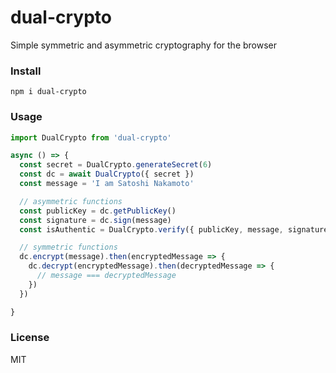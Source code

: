# dual-crypto

Simple symmetric and asymmetric cryptography for the browser

### Install

```
npm i dual-crypto
```

### Usage

```js
import DualCrypto from 'dual-crypto'

async () => {
  const secret = DualCrypto.generateSecret(6)
  const dc = await DualCrypto({ secret })
  const message = 'I am Satoshi Nakamoto'

  // asymmetric functions
  const publicKey = dc.getPublicKey()
  const signature = dc.sign(message)
  const isAuthentic = DualCrypto.verify({ publicKey, message, signature })

  // symmetric functions
  dc.encrypt(message).then(encryptedMessage => {
    dc.decrypt(encryptedMessage).then(decryptedMessage => {
      // message === decryptedMessage
    })
  })

}
```

### License

MIT